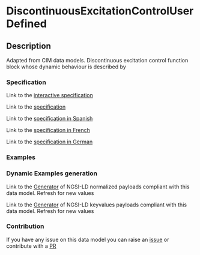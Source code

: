 # DiscontinuousExcitationControlUserDefined

## Description 

Adapted from CIM data models. Discontinuous excitation control function block whose dynamic behaviour is described by
### Specification

Link to the [interactive specification](https://swagger.lab.fiware.org/?url=https://smart-data-models.github.io/dataModel.EnergyCIM/DiscontinuousExcitationControlUserDefined/swagger.yaml)

Link to the [specification](https://smart-data-models.github.io/dataModel.EnergyCIM/DiscontinuousExcitationControlUserDefined/doc/spec.md)

Link to the [specification in Spanish](https://smart-data-models.github.io/dataModel.EnergyCIM/DiscontinuousExcitationControlUserDefined/doc/spec_ES.md)

Link to the [specification in French](https://smart-data-models.github.io/dataModel.EnergyCIM/DiscontinuousExcitationControlUserDefined/doc/spec_FR.md)

Link to the [specification in German](https://smart-data-models.github.io/dataModel.EnergyCIM/DiscontinuousExcitationControlUserDefined/doc/spec_DE.md)
### Examples
### Dynamic Examples generation

Link to the [Generator](https://smartdatamodels.org/extra/ngsi-ld_generator_v0.92.php?schemaUrl=https://raw.githubusercontent.com/smart-data-models/dataModel.EnergyCIM/master/DiscontinuousExcitationControlUserDefined/schema.json&email=info@smartdatamodels.org) of NGSI-LD normalized payloads compliant with this data model. Refresh for new values

Link to the [Generator](https://smartdatamodels.org/extra/ngsi-ld_generator_keyvalues_v0.92.php?schemaUrl=https://raw.githubusercontent.com/smart-data-models/dataModel.EnergyCIM/master/DiscontinuousExcitationControlUserDefined/schema.json&email=info@smartdatamodels.org) of NGSI-LD keyvalues payloads compliant with this data model. Refresh for new values
### Contribution

 If you have any issue on this data model you can raise an [issue](https://github.com/smart-data-models/dataModel.EnergyCIM/issues)  or contribute with a [PR](https://github.com/smart-data-models/dataModel.EnergyCIM/pulls)